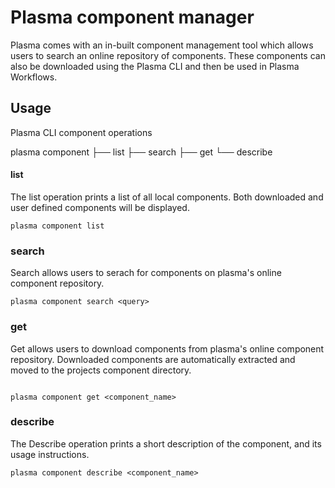 # Plasma component manager

Plasma comes with an in-built component management tool which allows users to
search an online repository of components. These components can also be downloaded 
using the Plasma CLI and then be used in Plasma Workflows.

## Usage

Plasma CLI component operations

plasma component 
	├── list
	├── search
	├── get
	└── describe


#### list
The list operation prints a list of all local components. Both downloaded
and user defined components will be displayed.

```
plasma component list
```

### search
Search allows users to serach for components on plasma's online component
repository.

```
plasma component search <query>
```

### get 
Get allows users to download components from plasma's online component
repository. Downloaded components are automatically extracted and moved to
the projects component directory.

```

plasma component get <component_name>
```
### describe
The Describe operation prints a short description of the component, and its
usage instructions.

```
plasma component describe <component_name>
```

